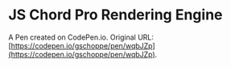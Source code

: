# JS Chord Pro Rendering Engine

A Pen created on CodePen.io. Original URL: [https://codepen.io/gschoppe/pen/wqbJZp](https://codepen.io/gschoppe/pen/wqbJZp).

